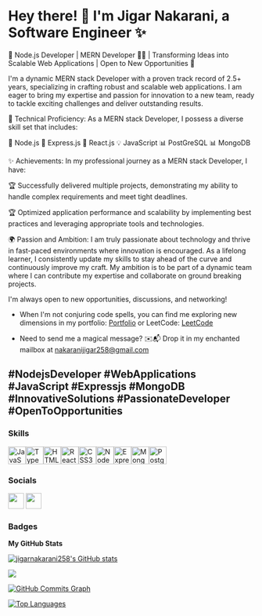 Hey there! 👋 I'm Jigar Nakarani, a Software Engineer ✨
=====================================================================================================================================

🌟 Node.js Developer | MERN Developer 🧙‍♂️ | Transforming Ideas into Scalable Web Applications | Open to New Opportunities 🌟

I'm a dynamic MERN stack Developer with a proven track record of 2.5+ years, specializing in crafting robust and scalable web applications. I am eager to bring my expertise and passion for innovation to a new team, ready to tackle exciting challenges and deliver outstanding results.

🔹 Technical Proficiency:
As a MERN stack Developer, I possess a diverse skill set that includes:

🚀 Node.js 
🔗 Express.js
🚀 React.js 
💡 JavaScript
📊 PostGreSQL
📊 MongoDB

✨ Achievements:
In my professional journey as a MERN stack Developer, I have:

🏆 Successfully delivered multiple projects, demonstrating my ability to handle complex requirements and meet tight deadlines.

🏆 Optimized application performance and scalability by implementing best practices and leveraging appropriate tools and technologies.


🌍 Passion and Ambition:
I am truly passionate about technology and thrive in fast-paced environments where innovation is encouraged. As a lifelong learner, I consistently update my skills to stay ahead of the curve and continuously improve my craft. My ambition is to be part of a dynamic team where I can contribute my expertise and collaborate on ground breaking projects.

I'm always open to new opportunities, discussions, and networking!

* When I'm not conjuring code spells, you can find me exploring new dimensions in my portfolio: [Portfolio](https://jigarnakarani258.github.io/portfolio/)
  or LeetCode: [LeetCode](https://leetcode.com/JigarNakarani/)
  
* Need to send me a magical message? ✉️📬 Drop it in my enchanted mailbox at [nakaranijigar258@gmail.com](mailto:nakaranijigar258@gmail.com)
  
#NodejsDeveloper #WebApplications #JavaScript #Expressjs #MongoDB #InnovativeSolutions #PassionateDeveloper #OpenToOpportunities
--------------------------------------------------------------------------------------------------------------------------------------

### Skills

<p align="left"><a href="https://developer.mozilla.org/en-US/docs/Web/JavaScript" target="_blank" rel="noreferrer"><img src="https://raw.githubusercontent.com/danielcranney/readme-generator/main/public/icons/skills/javascript-colored.svg" width="36" height="36" alt="JavaScript" /></a><a href="https://www.typescriptlang.org/" target="_blank" rel="noreferrer"><img src="https://raw.githubusercontent.com/danielcranney/readme-generator/main/public/icons/skills/typescript-colored.svg" width="36" height="36" alt="TypeScript" /></a><a href="https://developer.mozilla.org/en-US/docs/Glossary/HTML5" target="_blank" rel="noreferrer"><img src="https://raw.githubusercontent.com/danielcranney/readme-generator/main/public/icons/skills/html5-colored.svg" width="36" height="36" alt="HTML5" /></a><a href="https://reactjs.org/" target="_blank" rel="noreferrer"><img src="https://raw.githubusercontent.com/danielcranney/readme-generator/main/public/icons/skills/react-colored.svg" width="36" height="36" alt="React" /></a><a href="https://www.w3.org/TR/CSS/#css" target="_blank" rel="noreferrer"><img src="https://raw.githubusercontent.com/danielcranney/readme-generator/main/public/icons/skills/css3-colored.svg" width="36" height="36" alt="CSS3" /></a><a href="https://nodejs.org/en/" target="_blank" rel="noreferrer"><img src="https://raw.githubusercontent.com/danielcranney/readme-generator/main/public/icons/skills/nodejs-colored.svg" width="36" height="36" alt="NodeJS" /></a><a href="https://expressjs.com/" target="_blank" rel="noreferrer"><img src="https://raw.githubusercontent.com/danielcranney/readme-generator/main/public/icons/skills/express-colored.svg" width="36" height="36" alt="Express" /></a><a href="https://www.mongodb.com/" target="_blank" rel="noreferrer"><img src="https://raw.githubusercontent.com/danielcranney/readme-generator/main/public/icons/skills/mongodb-colored.svg" width="36" height="36" alt="MongoDB" /></a><a href="https://www.postgresql.org/" target="_blank" rel="noreferrer"><img src="https://raw.githubusercontent.com/danielcranney/readme-generator/main/public/icons/skills/postgresql-colored.svg" width="36" height="36" alt="PostgreSQL" /></a></p>

### Socials

<p align="left"> <a href="https://www.github.com/jigarnakarani258" target="_blank" rel="noreferrer"><img src="https://raw.githubusercontent.com/danielcranney/readme-generator/main/public/icons/socials/github.svg" width="32" height="32" /></a> <a href="https://www.linkedin.com/in/jigar-nakarani-9162931ab" target="_blank" rel="noreferrer"><img src="https://raw.githubusercontent.com/danielcranney/readme-generator/main/public/icons/socials/linkedin.svg" width="32" height="32" /></a> </p>

### Badges

<b>My GitHub Stats</b>

<a href="http://www.github.com/jigarnakarani258"><img src="https://github-readme-stats.vercel.app/api?username=jigarnakarani258&show_icons=true&hide=&count_private=true&title_color=3382ed&text_color=ffffff&icon_color=0891b2&bg_color=000000&hide_border=true&show_icons=true" alt="jigarnakarani258's GitHub stats" /></a>

<a href="http://www.github.com/jigarnakarani258"><img src="https://github-readme-streak-stats.herokuapp.com/?user=jigarnakarani258&stroke=ffffff&background=000000&ring=3382ed&fire=3382ed&currStreakNum=ffffff&currStreakLabel=3382ed&sideNums=ffffff&sideLabels=ffffff&dates=ffffff&hide_border=true" /></a>

<a href="http://www.github.com/jigarnakarani258"><img src="https://activity-graph.herokuapp.com/graph?username=jigarnakarani258&bg_color=000000&color=ffffff&line=0891b2&point=ffffff&area_color=000000&area=true&hide_border=true&custom_title=GitHub%20Commits%20Graph" alt="GitHub Commits Graph" /></a>

<a href="https://github.com/jigarnakarani258" align="left"><img src="https://github-readme-stats.vercel.app/api/top-langs/?username=jigarnakarani258&langs_count=10&title_color=3382ed&text_color=ffffff&icon_color=0891b2&bg_color=000000&hide_border=true&locale=en&custom_title=Top%20%Languages" alt="Top Languages" /></a>
